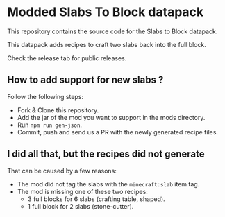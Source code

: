 # Modded Slabs To Block datapack

This repository contains the source code for the Slabs to Block datapack.

This datapack adds recipes to craft two slabs back into the full block.

Check the release tab for public releases.

## How to add support for new slabs ?

Follow the following steps:

- Fork & Clone this repository.
- Add the jar of the mod you want to support in the mods directory.
- Run `npm run gen-json`.
- Commit, push and send us a PR with the newly generated recipe files.

## I did all that, but the recipes did not generate

That can be caused by a few reasons:

- The mod did not tag the slabs with the `minecraft:slab` item tag.
- The mod is missing one of these two recipes:
  - 3 full blocks for 6 slabs (crafting table, shaped).
  - 1 full block for 2 slabs (stone-cutter).
